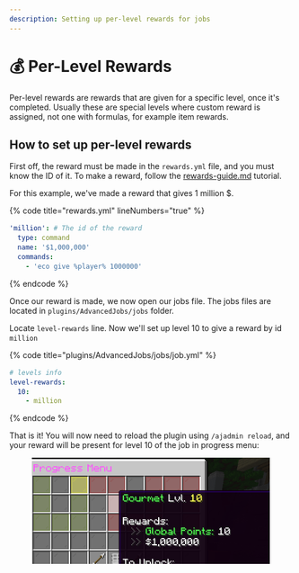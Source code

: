 ```yaml
---
description: Setting up per-level rewards for jobs
---
```


# 💰 Per-Level Rewards

Per-level rewards are rewards that are given for a specific level, once it's completed. Usually these are special levels where custom reward is assigned, not one with formulas, for example item rewards.

## How to set up per-level rewards

First off, the reward must be made in the `rewards.yml` file, and you must know the ID of it. To make a reward, follow the [rewards-guide.md](rewards-guide.md "mention") tutorial.

For this example, we've made a reward that gives 1 million $.

{% code title="rewards.yml" lineNumbers="true" %}
```yaml
'million': # The id of the reward
  type: command
  name: '$1,000,000'
  commands:
    - 'eco give %player% 1000000'
```
{% endcode %}

Once our reward is made, we now open our jobs file. The jobs files are located in `plugins/AdvancedJobs/jobs` folder.&#x20;

Locate `level-rewards` line. Now we'll set up level 10 to give a reward by id `million`

{% code title="plugins/AdvancedJobs/jobs/job.yml" %}
```yaml
# levels info
level-rewards:
  10: 
    - million
```
{% endcode %}

That is it! You will now need to reload the plugin using `/ajadmin reload`, and your reward will be present for level 10 of the job in progress menu:

<figure><img src="../.gitbook/assets/image.png" alt=""><figcaption></figcaption></figure>
